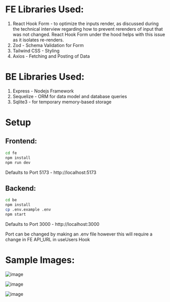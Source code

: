 #  FE Libraries Used:
1) React Hook Form - to optimize the inputs render, as discussed during the technical interview regarding how to prevent rerenders of input that was not changed. React Hook Form under the hood helps with this issue as it isolates re-renders.
2) Zod - Schema Validation for Form
3) Tailwind CSS - Styling
4) Axios - Fetching and Posting of Data

#  BE Libraries Used:
1) Express - Nodejs Framework
2) Sequelize - ORM for data model and database queries
3) Sqlite3 - for temporary memory-based storage



# Setup
## Frontend:
```bash
cd fe
npm install
npm run dev
```
Defaults to Port 5173 - http://localhost:5173

## Backend:
```bash
cd be
npm install
cp .env.example .env
npm start
```
Defaults to Port 3000 - http://localhost:3000

Port can be changed by making an .env file however this will require a change in FE API_URL in useUsers Hook


# Sample Images:
![image](https://github.com/user-attachments/assets/c1f087c5-1efd-4007-a8ba-e277bf09dcd2)

![image](https://github.com/user-attachments/assets/128a7a43-e2e6-4233-b26d-fa639422792c)

![image](https://github.com/user-attachments/assets/f39ce11b-d2ff-4388-a49e-208f28665e0b)
